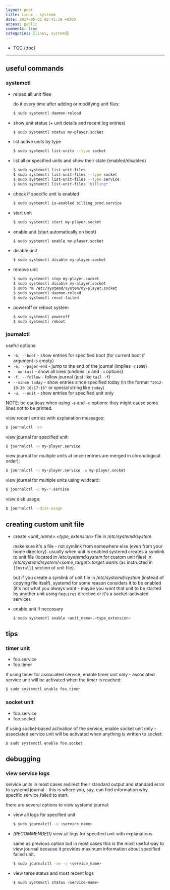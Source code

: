```yaml
---
layout: post
title: Linux - systemd
date: 2017-05-02 02:41:19 +0300
access: public
comments: true
categories: [linux, systemd]
---
```


<!-- more -->

<!-- prettier-ignore -->
* TOC
{:toc}
<hr>

useful commands
---------------

### systemctl

- reload all unit files

  do it every time after adding or modifying unit files:

  ```sh
  $ sudo systemctl daemon-reload
  ```

- show unit status (+ unit details and recent log entries)

  ```sh
  $ sudo systemctl status my-player.socket
  ```

- list active units by type

  ```sh
  $ sudo systemctl list-units --type socket
  ```

- list all or specified units and show their state (enabled/disabled)

  ```sh
  $ sudo systemctl list-unit-files
  $ sudo systemctl list-unit-files --type socket
  $ sudo systemctl list-unit-files --type service
  $ sudo systemctl list-unit-files 'billing*'
  ```

- check if specific unit is enabled

  ```sh
  $ sudo systemctl is-enabled billing_prod.service
  ```

- start unit

  ```sh
  $ sudo systemctl start my-player.socket
  ```

- enable unit (start automatically on boot)

  ```sh
  $ sudo systemctl enable my-player.socket
  ```

- disable unit

  ```sh
  $ sudo systemctl disable my-player.socket
  ```

- remove unit

  ```sh
  $ sudo systemctl stop my-player.socket
  $ sudo systemctl disable my-player.socket
  $ sudo rm /etc/systemd/system/my-player.socket
  $ sudo systemctl daemon-reload
  $ sudo systemctl reset-failed
  ```

- poweroff or reboot system

  ```sh
  $ sudo systemctl poweroff
  $ sudo systemctl reboot
  ```

### journalctl

useful options:

- `-b, --boot` - show entries for specified boot
  (for current boot if argument is empty)
- `-e, --pager-end` - jump to the end of the journal
  (implies `-n1000`)
- `--no-tail` - show all lines
  (undoes `-e` and `-n` options)
- `-f, --follow` - follow journal (just like `tail -f`)
- `--since today` - show entries since specified today
  (in the format `"2012-10-30 18:17:16"` or special string like `today`)
- `-u, --unit` - show entries for specified unit only

NOTE: be cautious when using `-e` and `-n` options: they might cause some
      lines not to be printed.

view recent entries with explanation messages:

```sh
$ journalctl -xn
```

view journal for specified unit:

```sh
$ journalctl -u my-player.service
```

view journal for multiple units at once (entries are merged in chronological
order):

```sh
$ journalctl -u my-player.service -u my-player.socket
```

view journal for multiple units using wildcard:

```sh
$ journalctl -u my-*.service
```

view disk usage:

```sh
$ journalctl --disk-usage
```

creating custom unit file
-------------------------

- create _\<unit_name\>.\<type_extension\>_ file in _/etc/systemd/system_

  make sure it's a file - not symlink from somewhere else (even from your
  home directory). usually when unit is enabled systemd creates a symlink
  to unit file (located in _/etc/systemd/system_ for custom unit files)
  in _/etc/systemd/system/\<some_target\>.target.wants_ (as instructed in
  `[Install]` section of unit file).

  but if you create a symlink of unit file in _/etc/systemd/system_ (instead
  of copying file itself), systemd for some reason considers it to be enabled
  (it's not what you always want - maybe you want that unit to be started by
  another unit using `Requires` directive or it's a socket-activated service).

- enable unit if necessary

  ```sh
  $ sudo systemctl enable <unit_name>.<type_extension>
  ```

tips
----

### timer unit

- foo.service
- foo.timer

if using timer for associated service, enable timer unit only - associated
service unit will be activated when the timer is reached:

```sh
$ sudo systemctl enable foo.timer
```

### socket unit

- foo.service
- foo.socket

if using socket-based activation of the service, enable socket unit only -
associated service unit will be activated when anything is written to socket:

```sh
$ sudo systemctl enable foo.socket
```

debugging
---------

### view service logs

service units in most cases redirect their standard output and standard error
to systemd journal - this is where you, say, can find information why specific
service failed to start.

there are several options to view systemd journal:

- view all logs for specified unit

  ```sh
  $ sudo journalctl -u <service_name>
  ```

- *[RECOMMENDED]* view all logs for specified unit with explanations

  same as previous option but in most cases this is the most useful way to view
  journal because it provides maximum information about specified failed unit.

  ```sh
  $ sudo journalctl -xe -u <service_name>
  ```

- view terse status and most recent logs

  ```sh
  $ sudo systemctl status <service-name>
  ```
